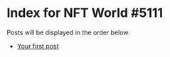 # Index for NFT World #5111
Posts will be displayed in the order below:

- [Your first post](./001-first.md)

